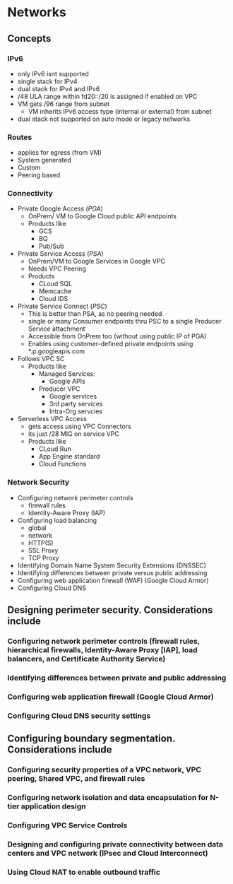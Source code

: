 # Networks  

## Concepts

### IPv6

* only IPv6 isnt supported
* single stack for IPv4
* dual stack for IPv4 and IPv6
* /48 ULA range within fd20::/20 is assigned if enabled on VPC
* VM gets /96 range from subnet
  * VM inherits IPv6 access type (internal or external) from subnet
* dual stack not supported on auto mode or legacy networks

### Routes

* applies for egress (from VM)
* System generated
* Custom
* Peering based

### Connectivity

* Private Google Access (*PGA*)
  * OnPrem/ VM to Google Cloud public API endpoints
  * Products like
    * GCS
    * BQ
    * Pub/Sub
* Private Service Access (*PSA*)
  * OnPrem/VM to Google Services in Google VPC
  * Needs VPC Peering
  * Products
    * CLoud SQL
    * Memcache
    * Cloud IDS
* Private Service Connect (*PSC*)
  * This is better than PSA, as no peering needed
  * single or many Consumer endpoints thru PSC to a single Producer Service attachment
  * Accessible from OnPrem too (without using public IP of PGA)
  * Enables using customer-defined private
endpoints using *.p.googleapis.com
* Follows VPC SC
  * Products like
    * Managed Services:
      * Google APIs
    * Producer VPC
      * Google services
      * 3rd party services
      * Intra-Org servcies
* Serverless VPC Access
  * gets access using VPC Connectors
  * its just /28 MIG on service VPC
  * Products like
    * CLoud Run
    * App Engine standard
    * Cloud Functions

### Network Security

* Configuring network perimeter controls
  * firewall rules
  * Identity-Aware Proxy (IAP)
* Configuring load balancing
  * global
  * network
  * HTTP(S)
  * SSL Proxy
  * TCP Proxy  
* Identifying Domain Name System Security Extensions (DNSSEC)
* Identifying differences between private versus public addressing
* Configuring web application firewall (WAF) (Google Cloud Armor)
* Configuring Cloud DNS

## Designing perimeter security. Considerations include

### Configuring network perimeter controls (firewall rules, hierarchical firewalls, Identity-Aware Proxy [IAP], load balancers, and Certificate Authority Service)

### Identifying differences between private and public addressing

### Configuring web application firewall (Google Cloud Armor)

### Configuring Cloud DNS security settings

## Configuring boundary segmentation. Considerations include

### Configuring security properties of a VPC network, VPC peering, Shared VPC, and firewall rules

### Configuring network isolation and data encapsulation for N-tier application design

### Configuring VPC Service Controls

### Designing and configuring private connectivity between data centers and VPC network (IPsec and Cloud Interconnect)

### Using Cloud NAT to enable outbound traffic
